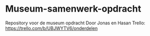 # Museum-samenwerk-opdracht
Repository voor de museum opdracht
Door Jonas en Hasan
Trello: https://trello.com/b/UBJWYTV6/onderdelen
